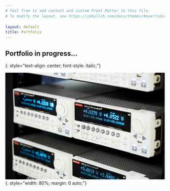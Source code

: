 ```yaml
---
# Feel free to add content and custom Front Matter to this file.
# To modify the layout, see https://jekyllrb.com/docs/themes/#overriding-theme-defaults

layout: default
title: Portfolio
---
```


## Portfolio in progress...
{: style="text-align: center; font-style: italic;"}

![Keithley Rack](/assets/cyclikal-keithleys.jpg)
{: style="width: 80%; margin: 0 auto;"}
